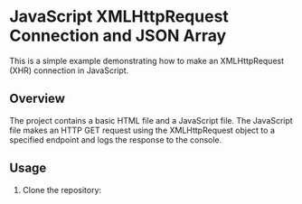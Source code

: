 # JavaScript XMLHttpRequest Connection and JSON Array

This is a simple example demonstrating how to make an XMLHttpRequest (XHR) connection in JavaScript.

## Overview

The project contains a basic HTML file and a JavaScript file. The JavaScript file makes an HTTP GET request using the XMLHttpRequest object to a specified endpoint and logs the response to the console.

## Usage

1. Clone the repository:

   ```bash

